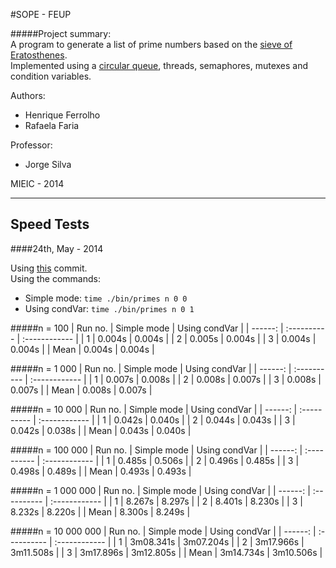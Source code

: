 #SOPE - FEUP

#####Project summary:  
A program to generate a list of prime numbers based on the [sieve of Eratosthenes](http://en.wikipedia.org/wiki/Sieve_of_Eratosthenes).  
Implemented using a [circular queue](/Project-2/src/CircularQueue.h), threads, semaphores, mutexes and condition variables.

Authors:
- Henrique Ferrolho					
- Rafaela Faria

Professor:
- Jorge Silva

MIEIC - 2014

***
Speed Tests
-----------

####24th, May - 2014

Using [this](https://github.com/Rafikii/SOPE-FEUP/commit/cff5fc12cda00fd6a779fbaab5f7e5b89fe43ce9) commit.  
Using the commands:
- Simple mode: ``` time ./bin/primes n 0 0 ```
- Using condVar: ``` time ./bin/primes n 0 1 ```

#####n = 100
| Run no. | Simple mode | Using condVar |
| ------: | :---------- | :------------ |
| 1       | 0.004s      | 0.004s	    	|
| 2       | 0.005s      | 0.004s	    	|
| 3       | 0.004s		  | 0.004s	    	|
| Mean    | 0.004s	    | 0.004s	    	|

#####n = 1 000
| Run no. | Simple mode | Using condVar |
| ------: | :---------- | :------------ |
| 1       | 0.007s      | 0.008s	    	|
| 2       | 0.008s      | 0.007s	    	|
| 3       | 0.008s      | 0.007s	    	|
| Mean    | 0.008s      | 0.007s	    	|

#####n = 10 000
| Run no. | Simple mode | Using condVar |
| ------: | :---------- | :------------ |
| 1       | 0.042s      | 0.040s	    	|
| 2       | 0.044s      | 0.043s	    	|
| 3       | 0.042s      | 0.038s	    	|
| Mean    | 0.043s      | 0.040s	    	|

#####n = 100 000
| Run no. | Simple mode | Using condVar |
| ------: | :---------- | :------------ |
| 1       | 0.485s      | 0.506s	    	|
| 2       | 0.496s      | 0.485s	    	|
| 3       | 0.498s      | 0.489s	    	|
| Mean    | 0.493s      | 0.493s	    	|

#####n = 1 000 000
| Run no. | Simple mode | Using condVar |
| ------: | :---------- | :------------ |
| 1       | 8.267s      | 8.297s	    	|
| 2       | 8.401s      | 8.230s	    	|
| 3       | 8.232s      | 8.220s	    	|
| Mean    | 8.300s      | 8.249s	    	|

#####n = 10 000 000
| Run no. | Simple mode | Using condVar |
| ------: | :---------- | :------------ |
| 1       | 3m08.341s   | 3m07.204s	   	|
| 2       | 3m17.966s   | 3m11.508s	   	|
| 3       | 3m17.896s   | 3m12.805s	   	|
| Mean    | 3m14.734s   | 3m10.506s	   	|

